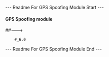 --- Readme For GPS Spoofing Module Start ---


####  GPS Spoofing module

##---> 

        #_6.0   

--- Readme For GPS Spoofing Module End ---